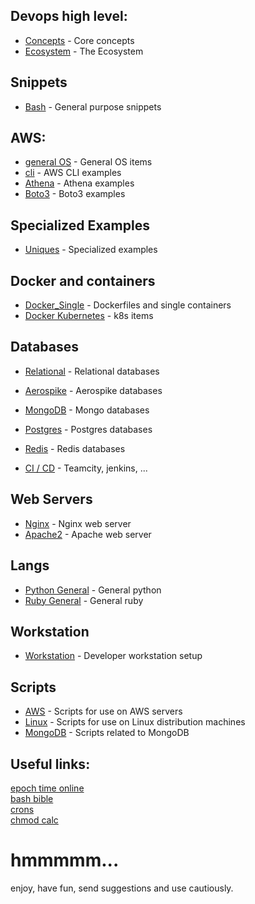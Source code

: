 
## Devops high level:
* [Concepts](docs/devops/devops_principles.md) - Core concepts  
* [Ecosystem](docs/devops/devops_echsystems.md) - The Ecosystem  


## Snippets
  
* [Bash](docs/snippets/bash) - General purpose snippets

## AWS:    
* [general OS](docs/snippets/aws/general_os.md) - General OS items
* [cli](docs/snippets/aws/aws_clis.md) - AWS CLI examples   
* [Athena](docs/snippets/aws/athena.md) - Athena examples   
* [Boto3](docs/snippets/aws/boto3_items.md) - Boto3 examples   

## Specialized Examples
* [Uniques](docs/snippets/uniques/uniques.md) - Specialized examples

## Docker and containers
* [Docker_Single](docs/snippets/containers/docker_single.md) - Dockerfiles and single containers
* [Docker Kubernetes](docs/snippets/containers/k8s.md) - k8s items

## Databases
* [Relational](docs/snippets/databases/rdbs.md) - Relational databases    
* [Aerospike](docs/snippets/databases/aerospike.md) - Aerospike databases
* [MongoDB](docs/snippets/databases/mongodb.md) - Mongo databases
* [Postgres](docs/snippets/databases/postgres.md) - Postgres databases
* [Redis](docs/snippets/databases/redis.md) - Redis databases

* [CI / CD](docs/snippets/ci/) - Teamcity, jenkins, ...      

## Web Servers
* [Nginx](docs/snippets/webservers/nginx.conf.md) - Nginx web server    
* [Apache2](docs/snippets/webservers/apache_httpd.md) - Apache web server    
  
## Langs
* [Python General](docs/snippets/langs/python_gen.md) - General python 
* [Ruby General](docs/snippets/langs/ruby_gen.md) - General ruby 

## Workstation
* [Workstation](docs/workstation/devenv_setup.md) - Developer workstation setup  

## Scripts
* [AWS](scripts/aws) - Scripts for use on AWS servers
* [Linux](scripts/linux) - Scripts for use on Linux distribution machines
* [MongoDB](scripts/monogodb) - Scripts related to MongoDB


## Useful links:
[epoch time online](https://www.epochconverter.com/)  
[bash bible](http://ss64.com/bash/)  
[crons](https://crontab.guru/)  
[chmod calc](https://chmod-calculator.com/)  
  

  
    
      
# hmmmmm...
enjoy, have fun, send suggestions and use cautiously.




